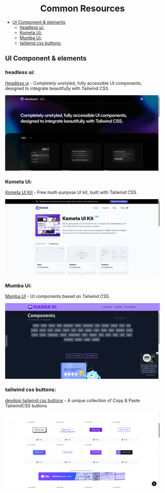 <h1 align="center">Common Resources</h1>

- [UI Component \& elements](#ui-component--elements)
  - [headless ui:](#headless-ui)
  - [Kometa Ui:](#kometa-ui)
  - [Mumba Ui:](#mumba-ui)
  - [tailwind css buttons:](#tailwind-css-buttons)

## UI Component & elements

### headless ui:
[Headless ui](https://headlessui.com/) - Completely unstyled, fully accessible UI components, designed to integrate beautifully with Tailwind CSS.

![headless ui](./assets/images/headless-ui.png)

### Kometa Ui:
[Kometa UI Kit](https://kitwind.io/products/kometa/components) - Free multi-purpose UI kit, built with Tailwind CSS.

![kometa ui](./assets/images/kometa-ui.png)

### Mumba Ui:
[Mamba UI](https://mambaui.com/components) - UI components based on Tailwind CSS.

![Mamba UI](./assets/images/mumba-ui.png)

### tailwind css buttons:

[devdojo tailwind css buttons](https://devdojo.com/tailwindcss/buttons#) - A unique collection of Copy & Paste TailwindCSS buttons 

![buttons](./assets/images/tailwind-css-buttons.png)
